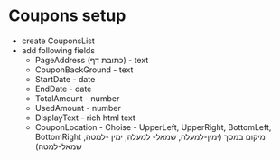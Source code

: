 # Coupons setup

* create CouponsList
* add following fields
    * PageAddress (כתובת דף)  - text
    * CouponBackGround         - text
    * StartDate                - date
    * EndDate                  - date
    * TotalAmount              - number
    * UsedAmount               - number
    * DisplayText              - rich html text
    * CouponLocation           - Choise - UpperLeft, UpperRight, BottomLeft, BottomRight
    מיקום במסך (ימין-למעלה, שמאל- למעלה, ימין -למטה, שמאל-למטה)